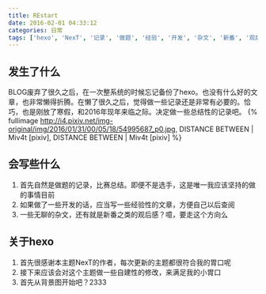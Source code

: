 ```yaml
---
title: REstart
date: 2016-02-01 04:33:12
categories: 日常
tags: ['hexo', 'NexT', '记录', '做题', '经验', '开发', '杂文', '新番', '观后感', '自建主题']
---
```


## 发生了什么
BLOG废弃了很久之后，在一次整系统的时候忘记备份了hexo。也没有什么好的文章，也非常懒得折腾。在懒了很久之后，觉得做一些记录还是非常有必要的。恰巧，也是刚放了寒假，和2016年现年来临之际。决定做一些总结性的记录吧。
{% fullimage http://i4.pixiv.net/img-original/img/2016/01/31/00/05/18/54995687_p0.jpg, DISTANCE BETWEEN | Miv4t [pixiv], DISTANCE BETWEEN | Miv4t [pixiv]  %}
<!-- more -->
## 会写些什么

1. 首先自然是做题的记录，比赛总结。即便不是选手，这是唯一我应该坚持的做的事情目前
2. 如果做了一些开发的话，应当写一些经验性的文章，方便自己以后查阅
3. 一些无聊的杂文，还有就是新番之类的观后感？噫，要走这个方向么


## 关于hexo
1. 首先很感谢本主题NexT的作者，每次更新的主题都很符合我的胃口呢
2. 接下来应该会对这个主题做一些自建性的修改，来满足我的小胃口
3. 首先从背景图开始吧？2333
